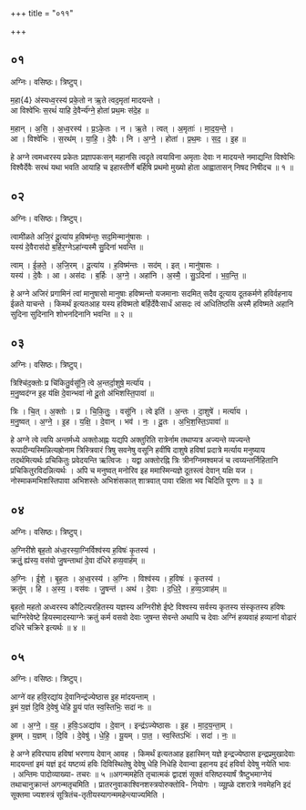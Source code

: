 +++
title = "०११"

+++


## ०१
अग्निः। वसिष्ठः। त्रिष्टुप्।

म॒हा{4} अ॑स्यध्व॒रस्य॑ प्रके॒तो न ऋ॒ते त्वद॒मृता॑ मादयन्ते ।  
आ विश्वे॑भिः स॒रथं॑ याहि दे॒वैर्न्य॑ग्ने॒ होता॑ प्रथ॒मः स॑दे॒ह ॥

म॒हान् । अ॒सि॒ । अ॒ध्व॒रस्य॑ । प्र॒ऽके॒तः । न । ऋ॒ते । त्वत् । अ॒मृताः॑ । मा॒द॒य॒न्ते॒ ।  
आ । विश्वे॑भिः । स॒रथ॑म् । या॒हि॒ । दे॒वैः । नि । अ॒ग्ने॒ । होता॑ । प्र॒थ॒मः । स॒द॒ । इ॒ह ॥

हे अग्ने त्वमध्वरस्य प्रकेतः प्रज्ञापकःसन् महानसि त्वदृते त्वयाविना अमृताः देवाः न मादयन्ते नमाद्यन्ति विश्वेभिः विश्वैर्देवैः सरथं यथा भवति आयाहि च इहास्तीर्णे बर्हिषि प्रथमो मुख्यो होता आह्वातासन् निषद निषीदच ॥ १ ॥

## ०२
अग्निः। वसिष्ठः। त्रिष्टुप्।

त्वामी॑ळते अजि॒रं दू॒त्या॑य ह॒विष्म॑न्तः॒ सद॒मिन्मानु॑षासः ।  
यस्य॑ दे॒वैरास॑दो ब॒र्हिर॒ग्नेऽहा॑न्यस्मै सु॒दिना॑ भवन्ति ॥

त्वाम् । ई॒ळ॒ते॒ । अ॒जि॒रम् । दू॒त्या॑य । ह॒विष्म॑न्तः । सद॑म् । इत् । मानु॑षासः ।  
यस्य॑ । दे॒वैः । आ । अस॑दः । ब॒र्हिः । अ॒ग्ने॒ । अहा॑नि । अ॒स्मै॒ । सु॒ऽदिना॑ । भ॒व॒न्ति॒ ॥

हे अग्ने अजिरं प्रगामिनं त्वां मानुषासो मानुषाः हविष्मन्तो यजमानाः सदमित् सदैव दूत्याय दूतकर्मणे हविर्वहनाय ईळते याचन्ते । किमर्थं इत्यतआह यस्य हविष्मतो बर्हिर्देवैःसार्धं आसदः त्वं अधितिष्ठसि अस्मै हविष्मते अहानि सुदिना सुदिनानि शोभनदिनानि भवन्ति ॥ २ ॥

## ०३
अग्निः। वसिष्ठः। त्रिष्टुप्।

त्रिश्चि॑द॒क्तोः प्र चि॑कितु॒र्वसू॑नि॒ त्वे अ॒न्तर्दा॒शुषे॒ मर्त्या॑य ।  
म॒नु॒ष्वद॑ग्न इ॒ह य॑क्षि दे॒वान्भवा॑ नो दू॒तो अ॑भिशस्ति॒पावा॑ ॥

त्रिः । चि॒त् । अ॒क्तोः । प्र । चि॒कि॒तुः॒ । वसू॑नि । त्वे इति॑ । अ॒न्तः । दा॒शुषे॑ । मर्त्या॑य ।  
म॒नु॒ष्वत् । अ॒ग्ने॒ । इ॒ह । य॒क्षि॒ । दे॒वान् । भव॑ । नः॒ । दू॒तः । अ॒भि॒श॒स्ति॒ऽपावा॑ ॥

हे अग्ने त्वे त्वयि अन्तर्मध्ये अक्तोअह्नः यद्यपि अक्तुरिति रात्रेर्नाम तथाप्यत्र अज्यन्ते व्यज्यन्ते रूपादीन्यस्मिन्नित्यह्रोनाम त्रिस्त्रिवारं त्रिषु सवनेषु वसूनि हवींषि दाशुषे हविषां प्रदात्रे मर्त्याय मनुष्याय तदर्थमित्यर्थः प्रचिकितुः प्रवेदयन्ति ऋत्विजः । यद्वा अक्तोरह्नि त्रिः त्रीनग्निमश्वमजं च त्वय्यन्तर्निहितानि प्रचिकितुरविदन्नित्यर्थः । अपि च मनुष्वत् मनोरिव इह ममास्मिन्यज्ञे दूतस्त्वं देवान् यक्षि यज । नोस्माकमभिशस्तिपावा अभिशस्तेः अभिशंसकात् शात्रवात् पावा रक्षिता भव चिदिति पूरणः ॥ ३ ॥

## ०४
अग्निः। वसिष्ठः। त्रिष्टुप्।

अ॒ग्निरी॑शे बृह॒तो अ॑ध्व॒रस्या॒ग्निर्विश्व॑स्य ह॒विषः॑ कृ॒तस्य॑ ।  
क्रतुं॒ ह्य॑स्य॒ वस॑वो जु॒षन्ताथा॑ दे॒वा द॑धिरे हव्य॒वाह॑म् ॥

अ॒ग्निः । ई॒शे॒ । बृ॒ह॒तः । अ॒ध्व॒रस्य॑ । अ॒ग्निः । विश्व॑स्य । ह॒विषः॑ । कृ॒तस्य॑ ।  
क्रतु॑म् । हि । अ॒स्य॒ । वस॑वः । जु॒षन्त॑ । अथ॑ । दे॒वाः । द॒धि॒रे॒ । ह॒व्य॒ऽवाह॑म् ॥

बृहतो महतो अध्वरस्य कौटिल्यरहितस्य यज्ञस्य अग्निरीशे ईष्टे विश्वस्य सर्वस्य कृतस्य संस्कृतस्य हविषः चाग्निरेवेष्टे हियस्मादस्याग्नेः क्रतुं कर्म वसवो देवाः जुषन्त सेवन्ते अथापि च देवाः अग्निं हव्यवाहं हव्यानां वोढारं दधिरे चक्रिरे इत्यर्थः ॥ ४ ॥

## ०५
अग्निः। वसिष्ठः। त्रिष्टुप्।

आग्ने॑ वह हवि॒रद्या॑य दे॒वानिन्द्र॑ज्येष्ठास इ॒ह मा॑दयन्ताम् ।  
इ॒मं य॒ज्ञं दि॒वि दे॒वेषु॑ धेहि यू॒यं पा॑त स्व॒स्तिभिः॒ सदा॑ नः ॥

आ । अ॒ग्ने॒ । व॒ह॒ । ह॒विः॒ऽअद्या॑य । दे॒वान् । इन्द्र॑ऽज्येष्ठासः । इ॒ह । मा॒द॒य॒न्ता॒म् ।  
इ॒मम् । य॒ज्ञम् । दि॒वि । दे॒वेषु॑ । धे॒हि॒ । यू॒यम् । पा॒त॒ । स्व॒स्तिऽभिः॑ । सदा॑ । नः॒ ॥

हे अग्ने हविरघाय हविषां भरणाय देवान् आवह । किमर्थं इत्यतआह इहास्मिन् यज्ञे इन्द्रज्येष्ठास इन्द्रप्रमुखादेवाः मादयन्तां इमं यज्ञं इदं यष्टव्यं हविः दिविस्थितेषु देवेषु धेहि निधेहि देवान्वा इहानय इदं हविर्वा देवेषु नयेति भावः । अन्तिमः पादोव्याख्या- तचरः ॥ ५ ॥अगन्ममहेति तृचात्मकं द्वादशं सूक्तं वसिष्ठस्यार्षं त्रैष्टुभमाग्नेयं तथाचानुक्रान्तं अगन्मतृचमिति । प्रातरनुवाकाश्विनशस्त्रयोरुक्तोवि- नियोगः । व्यूह्ळे दशरात्रे नवमेहनि इदं सूक्तमा ज्यशस्त्रं सूत्रितंच-तृतीयस्यागन्ममहेन्त्याज्यमिति ।